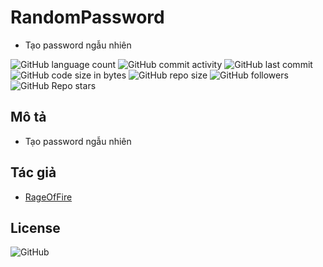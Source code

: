 # RandomPassword

* Tạo password ngẫu nhiên

![GitHub language count](https://img.shields.io/github/languages/count/RageOfFire/RandomPassword)
![GitHub commit activity](https://img.shields.io/github/commit-activity/m/RageOfFire/RandomPassword)
![GitHub last commit](https://img.shields.io/github/last-commit/RageOfFire/RandomPassword)
![GitHub code size in bytes](https://img.shields.io/github/languages/code-size/RageOfFire/RandomPassword)
![GitHub repo size](https://img.shields.io/github/repo-size/RageOfFire/RandomPassword)
![GitHub followers](https://img.shields.io/github/followers/RageOfFire)
![GitHub Repo stars](https://img.shields.io/github/stars/RageOfFire/RandomPassword)

## Mô tả

* Tạo password ngẫu nhiên

## Tác giả

* [RageOfFire](https://github.com/RageOfFire)

## License

![GitHub](https://img.shields.io/github/license/RageOfFire/RandomPassword)
